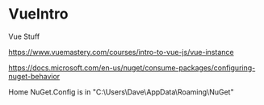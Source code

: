 # VueIntro
Vue Stuff

https://www.vuemastery.com/courses/intro-to-vue-js/vue-instance


https://docs.microsoft.com/en-us/nuget/consume-packages/configuring-nuget-behavior


Home NuGet.Config is in "C:\Users\Dave\AppData\Roaming\NuGet"
<?xml version="1.0" encoding="utf-8"?>
<configuration>
  <packageRestore>
    <add key="enabled" value="True" />
    <add key="automatic" value="True" />
  </packageRestore>
  <packageSources>
    <add key="nuget.org" value="https://www.nuget.org/api/v2/" />
  </packageSources>
  <activePackageSource>
    <add key="nuget.org" value="https://www.nuget.org/api/v2/" />
  </activePackageSource>
  <config>
    <add key="repositoryPath" value="C:\packages" />
  </config>
  <bindingRedirects>
    <add key="skip" value="False" />
  </bindingRedirects>
  <packageManagement>
    <add key="format" value="0" />
    <add key="disabled" value="False" />
  </packageManagement>
</configuration>
